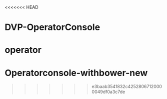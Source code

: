 <<<<<<< HEAD
# DVP-OperatorConsole
operator
=======
# Operatorconsole-withbower-new
>>>>>>> e3baab3541832c42528067120000049df0a3c7de

